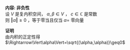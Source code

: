 **内容: 非负性**  
设 $V$ 是复内积空间， $\alpha,\beta\in V$ ， $c\in\mathbb{C}$ 是常数  
则 $\Vert\alpha\Vert\geq0$ ，等于零当且仅当 $\alpha=$ 零向量  
  
**证明**  
由内积的正定性得  
$\Rightarrow\Vert\alpha\Vert=\sqrt{(\alpha,\alpha)}\geq0$  
